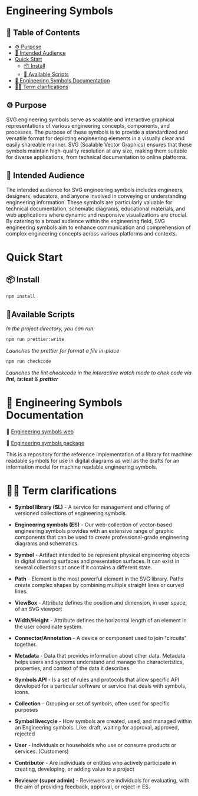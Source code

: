 # Engineering Symbols

## 🦢 Table of Contents

-   [⚙️ Purpose](#⚙️-purpose)
-   [💃 Intended Audience](#💃-intended-audience)
-   [Quick Start](#quick-start)
    -   [📦 Install](#📦-install)
    -   [🪭 Available Scripts](#🪭-available-scripts)
-   [🧵 Engineering Symbols Documentation](#🧵-engineering-symbols-documentation)
-   [👩‍🏫 Term clarifications](#👩‍🏫-term-clarifications)

## ⚙️ Purpose

SVG engineering symbols serve as scalable and interactive graphical representations of various engineering concepts, components, and processes. The purpose of these symbols is to provide a standardized and versatile format for depicting engineering elements in a visually clear and easily shareable manner. SVG (Scalable Vector Graphics) ensures that these symbols maintain high-quality resolution at any size, making them suitable for diverse applications, from technical documentation to online platforms.

## 💃 Intended Audience

The intended audience for SVG engineering symbols includes engineers, designers, educators, and anyone involved in conveying or understanding engineering information. These symbols are particularly valuable for technical documentation, schematic diagrams, educational materials, and web applications where dynamic and responsive visualizations are crucial. By catering to a broad audience within the engineering field, SVG engineering symbols aim to enhance communication and comprehension of complex engineering concepts across various platforms and contexts.

# Quick Start

## 📦 Install

```bash
npm install
```

## 🪭Available Scripts

_In the project directory, you can run:_

```bash
npm run prettier:write
```

_Launches the prettier for format a file in-place<br>_

```bash
npm run checkcode
```

_Launches the lint checkcode in the interactive watch mode to chek code via **lint**, **ts:test** & **prettier**<br>_

# 🧵 Engineering Symbols Documentation

🍯 [Engineering symbols web](https://github.com/equinor/engineering-symbols/blob/master/web/README.md)

🧸 [Engineering symbols package](https://github.com/equinor/engineering-symbols/blob/master/package/README.md)

This is a repository for the reference implementation of a library for machine readable symbols for use in digital diagrams as well as the drafts for an information model for machine readable engineering symbols.

# 👩‍🏫 Term clarifications

-   **Symbol library (SL)** - A service for management and offering of versioned collections of engineering symbols.

-   **Engineering symbols (ES)** - Our web-collection of vector-based engineering symbols provides with an extensive range of graphic components that can be used to create professional-grade engineering diagrams and schematics.

-   **Symbol** - Artifact intended to be represent physical engineering objects in digital drawing surfaces and presentation surfaces. It can exist in several collections at once if it contains a different state.

-   **Path** - Element is the most powerful element in the SVG library. Paths create complex shapes by combining multiple straight lines or curved lines.

-   **ViewBox** - Attribute defines the position and dimension, in user space, of an SVG viewport
-   **Width/Height** - Attribute defines the horizontal length of an element in the user coordinate system.

-   **Connector/Annotation** - A device or component used to join "circuits" together.
-   **Metadata** - Data that provides information about other data. Metadata helps users and systems understand and manage the characteristics, properties, and context of the data it describes.

-   **Symbols API** - Is a set of rules and protocols that allow specific API developed for a particular software or service that deals with symbols, icons.

-   **Collection** - Grouping or set of symbols, often used for specific purposes
-   **Symbol livecycle** - How symbols are created, used, and managed within an Engineering symbols. Like: draft, waiting for approval, approved, rejected

-   **User** - Individuals or households who use or consume products or services. (Customers)
-   **Contributor** - Are individuals or entities who actively participate in creating, developing, or adding value to a project
-   **Reviewer (super admin)** - Reviewers are individuals for evaluating, with the aim of providing feedback, approval, or reject in ES.
